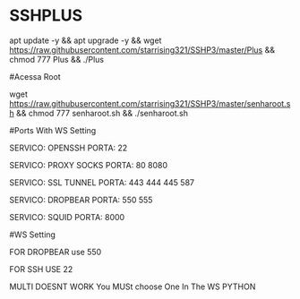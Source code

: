 # SSHPLUS

apt update -y && apt upgrade -y && wget https://raw.githubusercontent.com/starrising321/SSHP3/master/Plus && chmod 777 Plus && ./Plus


#Acessa Root

wget https://raw.githubusercontent.com/starrising321/SSHP3/master/senharoot.sh && chmod 777 senharoot.sh && ./senharoot.sh

#Ports With WS Setting

SERVICO: OPENSSH PORTA: 22

SERVICO: PROXY SOCKS PORTA: 80 8080

SERVICO: SSL TUNNEL PORTA: 443 444 445 587

SERVICO: DROPBEAR PORTA: 550 555

SERVICO: SQUID PORTA: 8000



#WS Setting

FOR DROPBEAR use 550

FOR SSH USE 22 

MULTI DOESNT WORK You MUSt choose One In The WS PYTHON
